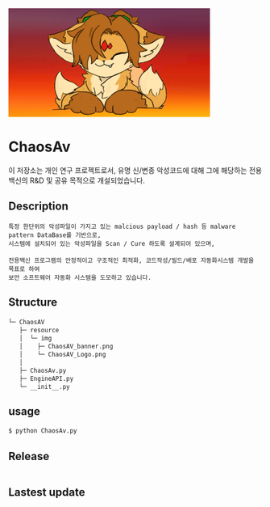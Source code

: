 <img src="./resource/img/ChaosAV_banner.png" width="400" height="215" alt="ChaosAv image file">

# ChaosAv
이 저장소는 개인 연구 프로젝트로서, 유명 신/변종 악성코드에 대해 그에 해당하는
전용 백신의 R&D 및 공유 목적으로 개설되었습니다.

## Description
```
특정 한단위의 악성파일이 가지고 있는 malcious payload / hash 등 malware pattern DataBase를 기반으로,
시스템에 설치되어 있는 악성파일을 Scan / Cure 하도록 설계되어 있으며,

전용백신 프로그램의 안정적이고 구조적인 최적화, 코드작성/빌드/배포 자동화시스템 개발을 목표로 하여
보안 소프트웨어 자동화 시스템을 도모하고 있습니다.
```

## Structure
```
└─ ChaosAV
   ├─ resource
   │  └─ img 
   │    ├─ ChaosAV_banner.png
   │    └─ ChaosAV_Logo.png
   │
   ├─ ChaosAv.py
   ├─ EngineAPI.py
   └─ __init__.py 
```
## usage
```python
$ python ChaosAv.py
```

## Release
```
```

## Lastest update
```
```
